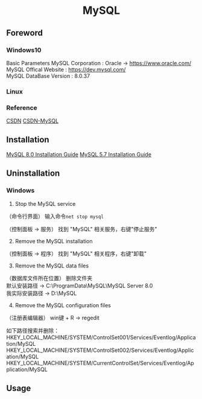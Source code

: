 <h1 align = "center"> MySQL </h1>

## Foreword

### Windows10

Basic Parameters
MySQL Corporation :         Oracle -> <https://www.oracle.com/>  
MySQL Offical Website :     <https://dev.mysql.com/>  
MySQL DataBase Version :    8.0.37  

### Linux

### Reference

[CSDN](https://blog.csdn.net/)
[CSDN-MySQL](https://edu.csdn.net/skill/mysql/)

## Installation

[MySQL 8.0 Installation Guide](https://blog.csdn.net/m0_52559040/article/details/121843945)
[MySQL 5.7 Installation Guide](https://edu.csdn.net/skill/mysql/mysql-95d0b7e5493e478f85ca49a77a13d194)

## Uninstallation

### Windows

1. Stop the MySQL service  

（命令行界面）          输入命令`net stop mysql`  

（控制面板 -> 服务）    找到 "MySQL" 相关服务，右键"停止服务"  

2. Remove the MySQL installation  

（控制面板 -> 程序）    找到 "MySQL" 相关程序，右键"卸载"  

3. Remove the MySQL data files  

（数据库文件所在位置）   删除文件夹  
默认安装路径 -> C:\ProgramData\MySQL\MySQL Server 8.0  
我实际安装路径 -> D:\MySQL  

4. Remove the MySQL configuration files

（注册表编辑器）        win键 + R -> regedit  

如下路径搜索并删除：  
HKEY_LOCAL_MACHINE/SYSTEM/ControlSet001/Services/Eventlog/Application/MySQL  
HKEY_LOCAL_MACHINE/SYSTEM/ControlSet002/Services/Eventlog/Application/MySQL  
HKEY_LOCAL_MACHINE/SYSTEM/CurrentControlSet/Services/Eventlog/Application/MySQL  

## Usage
